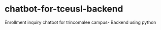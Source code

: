 # chatbot-for-tceusl-backend
Enrollment inquiry chatbot for trincomalee campus- Backend using python 
